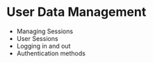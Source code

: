 # User Data Management

- Managing Sessions
- User Sessions
- Logging in and out
- Authentication methods
